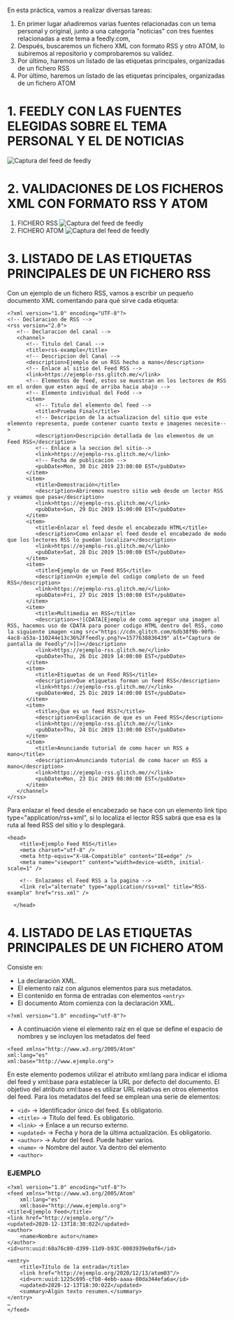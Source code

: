 En esta práctica, vamos a realizar diversas tareas:
1. En primer lugar añadiremos varias fuentes relacionadas con un tema personal y original, junto a una categoría "noticias" con tres fuentes relacionadas a este tema a feedly.com,
2. Después, buscaremos un fichero XML con formato RSS y otro ATOM, lo subiremos al repositorio y comprobaremos su validez.
3. Por último, haremos un listado de las etiquetas principales, organizadas de un fichero RSS
4. Por último, haremos un listado de las etiquetas principales, organizadas de un fichero ATOM

# 1. FEEDLY CON LAS FUENTES ELEGIDAS SOBRE EL TEMA PERSONAL Y EL DE NOTICIAS
![Captura del feed de feedly](feedly.png)

# 2. VALIDACIONES DE LOS FICHEROS XML CON FORMATO RSS Y ATOM
1. FICHERO RSS
![Captura del feed de feedly](validacion-fichero-rss.png)
2. FICHERO ATOM
![Captura del feed de feedly](validacion-atom.png)

# 3. LISTADO DE LAS ETIQUETAS PRINCIPALES DE UN FICHERO RSS
Con un ejemplo de un fichero RSS, vamos a escribir un pequeño documento XML comentando para qué sirve cada etiqueta:
```
<?xml version="1.0" encoding="UTF-8"?>
<!-- Declaracion de RSS -->
<rss version="2.0">
   <!-- Declaracion del canal -->
   <channel>
      <!-- Titulo del Canal -->
      <title>rss-example</title>
      <!-- Descripcion del Canal -->
      <description>Ejemplo de un RSS hecho a mano</description>
      <!-- Enlace al sitio del Feed RSS -->
      <link>https://ejemplo-rss.glitch.me/</link>
      <!-- Elementos de feed, estos se muestran en los lectores de RSS  en el orden que esten aquí de arriba hacia abajo -->
      <!-- Elemento individual del Fedd -->
      <item>
         <!-- Titulo del elemento del feed -->
         <title>Prueba Final</title>
         <!-- Descripcion de la actualizacion del sitio que este elemento representa, puede contener cuanto texto e imagenes necesite-->
         <description>Descripción detallada de los elementos de un Feed RSS</description>
         <!-- Enlace a la seccion del sitio-->
         <link>https://ejemplo-rss.glitch.me/</link>
         <!-- Fecha de publicación -->
         <pubDate>Mon, 30 Dic 2019 23:00:00 EST</pubDate>
      </item>
      <item>
         <title>Demostración</title>
         <description>Abriremos nuestro sitio web desde un lector RSS y veamos que pasa</description>
         <link>https://ejemplo-rss.glitch.me/</link>
         <pubDate>Sun, 29 Dic 2019 15:00:00 EST</pubDate>
      </item>
      <item>
         <title>Enlazar el feed desde el encabezado HTML</title>
         <description>Como enlazar el feed desde el encabezado de modo que los lectores RSS lo puedan localizar</description>
         <link>https://ejemplo-rss.glitch.me/</link>
         <pubDate>Sat, 28 Dic 2019 15:00:00 EST</pubDate>
      </item>
      <item>
         <title>Ejemplo de un Feed RSS</title>
         <description>Un ejemplo del codigo completo de un feed RSS</description>
         <link>https://ejemplo-rss.glitch.me/</link>
         <pubDate>Fri, 27 Dic 2019 15:00:00 EST</pubDate>
      </item>
      <item>
         <title>Multimedia en RSS</title>
         <description><![CDATA[Ejemplo de como agregar una imagen al RSS, hacemos uso de CDATA para poner codigo HTML dentro del RSS, como la siguiente imagen <img src="https://cdn.glitch.com/6db38f9b-90fb-4ac8-a53a-110244e13c36%2Ffeedly.png?v=1577638836439" alt="Captura de pantalla de Feedly"/>]]></description>
         <link>https://ejemplo-rss.glitch.me/</link>
         <pubDate>Thu, 26 Dic 2019 14:00:00 EST</pubDate>
      </item>
      <item>
         <title>Etiquetas de un Feed RSS</title>
         <description>Que etiquetas forman un feed RSS</description>
         <link>https://ejemplo-rss.glitch.me//</link>
         <pubDate>Wed, 25 Dic 2019 14:00:00 EST</pubDate>
      </item>
      <item>
         <title>¿Que es un feed RSS?</title>
         <description>Explicación de que es un Feed RSS</description>
         <link>https://ejemplo-rss.glitch.me//</link>
         <pubDate>Thu, 24 Dic 2019 13:00:00 EST</pubDate>
      </item>
      <item>
         <title>Anunciando tutorial de como hacer un RSS a mano</title>
         <description>Anunciando tutorial de como hacer un RSS a mano</description>
         <link>https://ejemplo-rss.glitch.me//</link>
         <pubDate>Mon, 23 Dic 2019 08:00:00 EST</pubDate>
      </item>
   </channel>
</rss>
```

Para enlazar el feed desde el encabezado se hace con un elemento link tipo type="application/rss+xml", si lo localiza el lector RSS sabrá que esa es la ruta al feed RSS del sitio y lo desplegará.
```
<head>
    <title>Ejemplo Feed RSS</title>
    <meta charset="utf-8" />
    <meta http-equiv="X-UA-Compatible" content="IE=edge" />
    <meta name="viewport" content="width=device-width, initial-scale=1" />
    
    <!-- Enlazamos el Feed RSS a la pagina -->
    <link rel="alternate" type="application/rss+xml" title="RSS-example" href="rss.xml" />
    
  </head>
```

# 4. LISTADO DE LAS ETIQUETAS PRINCIPALES DE UN FICHERO ATOM

Consiste en:  
- La declaración XML.
- El elemento raíz <feed> con algunos elementos para sus metadatos. 
- El contenido en forma de entradas con elementos 
`<entry>`  
- El documento Atom comienza con la declaración XML. 
```
<?xml version="1.0" encoding="utf-8"?>
```
- A  continuación  viene  el  elemento  raíz  <feed> en  el  que  se  define  el  espacio  de 
nombres y se incluyen los metadatos del feed
```
<feed xmlns="http://www.w3.org/2005/Atom"
xml:lang="es"
xml:base="http://www.ejemplo.org">
```
En  este  elemento  podemos  utilizar  el  atributo  xml:lang para  indicar  el  idioma  del 
feed y xml:base para establecer la URL por defecto del documento. El objetivo del atributo 
xml:base es utilizar URL relativas en otros elementos del feed.
Para los metadatos del feed se emplean una serie de elementos: 
- `<id>` → Identificador único del feed. Es obligatorio.
- `<title>` → Título del feed. Es obligatorio. 
- `<link>` → Enlace a un recurso externo.
- `<updated>` → Fecha y hora de la última actualización. Es obligatorio. 
- `<author>` → Autor del feed. Puede haber varios.
- `<name>` → Nombre del autor. Va dentro del elemento 
- `<author>`

### EJEMPLO
```
<?xml version="1.0" encoding="utf-8"?> 
<feed xmlns="http://www.w3.org/2005/Atom"
    xml:lang="es"
    xml:base="http://www.ejemplo.org"> 
<title>Ejemplo Feed</title>
<link href="http://ejemplo.org/"/>
<updated>2020-12-13T18:30:02Z</updated> 
<author>
    <name>Nombre autor</name> 
</author>
<id>urn:uuid:60a76c80-d399-11d9-b93C-0003939e0af6</id> 

<entry>
    <title>Título de la entrada</title>
    <link href="http://ejemplo.org/2020/12/13/atom03"/> 
    <id>urn:uuid:1225c695-cfb8-4ebb-aaaa-80da344efa6a</id> 
    <updated>2020-12-13T18:30:02Z</updated>
    <summary>Algún texto resumen.</summary> 
</entry>
…
</feed>
```